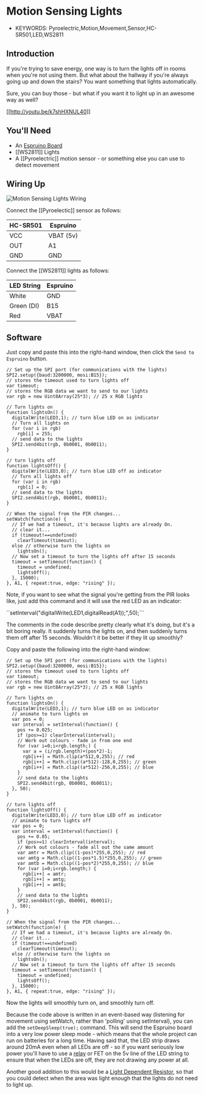 <!--- Copyright (c) 2013 Gordon Williams, Pur3 Ltd. See the file LICENSE for copying permission. -->
Motion Sensing Lights
=======================

* KEYWORDS: Pyroelectric,Motion,Movement,Sensor,HC-SR501,LED,WS2811

Introduction
-----------

If you're trying to save energy, one way is to turn the lights off in rooms when you're not using them. But what about the hallway if you're always going up and down the stairs? You want something that lights automatically.

Sure, you can buy those - but what if you want it to light up in an awesome way as well?

[[http://youtu.be/k7shHXNUL40]]

You'll Need
----------

* An [Espruino Board](/EspruinoBoard)
* [[WS2811]] Lights
* A [[Pyroelectric]] motion sensor - or something else you can use to detect movement

Wiring Up
--------

![Motion Sensing Lights Wiring](setup.jpg)

Connect the [[Pyroelectic]] sensor as follows:

| HC-SR501 | Espruino   |
| ------- | ------- |
| VCC | VBAT (5v) |
| OUT | A1      |
| GND | GND     |

Connect the [[WS2811]] lights as follows:

| LED String | Espruino   |
| -------    | ---------- |
| White	     | GND        |
| Green (DI) | B15        | 
| Red        | VBAT       |


Software
-------

Just copy and paste this into the right-hand window, then click the ```Send to Espruino``` button.

```
// Set up the SPI port (for communications with the lights)
SPI2.setup({baud:3200000, mosi:B15});
// stores the timeout used to turn lights off
var timeout; 
// stores the RGB data we want to send to our lights
var rgb = new Uint8Array(25*3); // 25 x RGB lights

// Turn lights on
function lightsOn() {
  digitalWrite(LED3,1); // turn blue LED on as indicator
  // Turn all lights on
  for (var i in rgb)
    rgb[i] = 255;
  // send data to the lights
  SPI2.send4bit(rgb, 0b0001, 0b0011);
}

// turn lights off
function lightsOff() {
  digitalWrite(LED3,0); // turn blue LED off as indicator
  // Turn all lights off
  for (var i in rgb)
    rgb[i] = 0;
  // send data to the lights
  SPI2.send4bit(rgb, 0b0001, 0b0011);
}

// When the signal from the PIR changes...
setWatch(function(e) {
  // If we had a timeout, it's because lights are already On.
  // clear it...
  if (timeout!==undefined)
    clearTimeout(timeout);
  else // otherwise turn the lights on
    lightsOn();
  // Now set a timeout to turn the lights off after 15 seconds
  timeout = setTimeout(function() {
    timeout = undefined;
    lightsOff();
  }, 15000);
}, A1, { repeat:true, edge: "rising" });
```

Note, if you want to see what the signal you're getting from the PIR looks like, just add this command and it will use the red LED as an indicator:

``setInterval("digitalWrite(LED1,digitalRead(A1));",50);```

The comments in the code describe pretty clearly what it's doing, but it's a bit boring really. It suddenly turns the lights on, and then suddenly turns them off after 15 seconds. Wouldn't it be better if they lit up smoothly?

Copy and paste the following into the right-hand window:

```
// Set up the SPI port (for communications with the lights)
SPI2.setup({baud:3200000, mosi:B15});
// stores the timeout used to turn lights off
var timeout; 
// stores the RGB data we want to send to our lights
var rgb = new Uint8Array(25*3); // 25 x RGB lights

// Turn lights on
function lightsOn() {
  digitalWrite(LED3,1); // turn blue LED on as indicator
  // animate to turn lights on
  var pos = 0;
  var interval = setInterval(function() {
    pos += 0.025;
    if (pos>=1) clearInterval(interval);
    // Work out colours - fade in from one end
    for (var i=0;i<rgb.length;) {
      var a = (i/rgb.length)+(pos*2)-1;
      rgb[i++] = Math.clip(a*512,0,255); // red
      rgb[i++] = Math.clip((a*512)-128,0,255); // green
      rgb[i++] = Math.clip((a*512)-256,0,255); // blue
    }
    // send data to the lights
    SPI2.send4bit(rgb, 0b0001, 0b0011);
  }, 50);
}

// turn lights off
function lightsOff() {
  digitalWrite(LED3,0); // turn blue LED off as indicator
  // animate to turn lights off
  var pos = 0;
  var interval = setInterval(function() {
    pos += 0.05;
    if (pos>=1) clearInterval(interval); 
    // Work out colours - fade all out the same amount
    var amtr = Math.clip((1-pos)*255,0,255); // red
    var amtg = Math.clip((1-pos*1.5)*255,0,255); // green
    var amtb = Math.clip((1-pos*2)*255,0,255); // blue
    for (var i=0;i<rgb.length;) {
      rgb[i++] = amtr;
      rgb[i++] = amtg;
      rgb[i++] = amtb;
    }
    // send data to the lights
    SPI2.send4bit(rgb, 0b0001, 0b0011);
  }, 50);
}

// When the signal from the PIR changes...
setWatch(function(e) {
  // If we had a timeout, it's because lights are already On.
  // clear it...    
  if (timeout!==undefined)
    clearTimeout(timeout);
  else // otherwise turn the lights on
    lightsOn();
  // Now set a timeout to turn the lights off after 15 seconds
  timeout = setTimeout(function() {
    timeout = undefined;
    lightsOff();
  }, 15000);
}, A1, { repeat:true, edge: "rising" });
```

Now the lights will smoothly turn on, and smoothly turn off.

Because the code above is written in an event-based way (listening for movement using setWatch, rather than 'polling' using setInterval), you can add the ```setDeepSleep(true);``` command. This will send the Espruino board into a very low power sleep mode - which means that the whole project can run on batteries for a long time. Having said that, the LED strip draws around 20mA even when all LEDs are off - so if you want seriously low power you'll have to use a [relay](Relays) or FET on the 5v line of the LED string to ensure that when the LEDs are off, they are not drawing any power at all.

Another good addition to this would be a [Light Dependent Resistor](/LDR), so that you could detect when the area was light enough that the lights do not need to light up.
